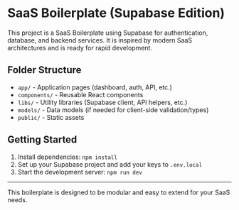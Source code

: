 # SaaS Boilerplate (Supabase Edition)

This project is a SaaS Boilerplate using Supabase for authentication, database, and backend services. It is inspired by modern SaaS architectures and is ready for rapid development.

## Folder Structure

- `app/` - Application pages (dashboard, auth, API, etc.)
- `components/` - Reusable React components
- `libs/` - Utility libraries (Supabase client, API helpers, etc.)
- `models/` - Data models (if needed for client-side validation/types)
- `public/` - Static assets

## Getting Started

1. Install dependencies: `npm install`
2. Set up your Supabase project and add your keys to `.env.local`
3. Start the development server: `npm run dev`

---

This boilerplate is designed to be modular and easy to extend for your SaaS needs. 
